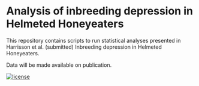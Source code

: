 # Analysis of inbreeding depression in Helmeted Honeyeaters

This repository contains scripts to run statistical analyses presented in Harrisson et al. (submitted) Inbreeding depression in Helmeted Honeyeaters. 

Data will be made available on publication.
 
[![license](https://img.shields.io/badge/License-Apache%202.0-blue.svg)](https://opensource.org/licenses/Apache-2.0)
